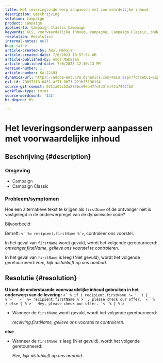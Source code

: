 ```yaml
---
title: Het leveringsonderwerp aanpassen met voorwaardelijke inhoud
description: Beschrijving
solution: Campaign
product: Campaign
applies-to: Campaign Classic,Campaign
keywords: KCS, voorwaardelijke inhoud, campagne, Campaign Classic, onderwerp van levering
resolution: Resolution
internal-notes: null
bug: false
article-created-by: Amol Mahajan
article-created-date: 7/6/2023 10:57:54 AM
article-published-by: Amol Mahajan
article-published-date: 7/6/2023 12:30:13 PM
version-number: 1
article-number: KA-22403
dynamics-url: https://adobe-ent.crm.dynamics.com/main.aspx?forceUCI=1&pagetype=entityrecord&etn=knowledgearticle&id=9afd06f3-eb1b-ee11-8f6e-6045bd006b4b
exl-id: 78097ff8-d451-4f7f-8b73-221bf3190194
source-git-commit: 0311a02c52a273bce96b47fe2d3fea41a74f2fb2
workflow-type: tm+mt
source-wordcount: '131'
ht-degree: 6%

---
```


# Het leveringsonderwerp aanpassen met voorwaardelijke inhoud

## Beschrijving {#description}


### <b>Omgeving</b>

- Campaign
- Campaign Classic




### <b>Probleem/symptomen</b>

Hoe een alternatieve tekst te krijgen als `firstName` of de ontvanger niet is vastgelegd in de onderwerpregel van de dynamische code?

Bijvoorbeeld:

Betreft: ``<` %= recipient.firstName %`>``, controleer ons voorstel.

In het geval van `firstName` wordt gevuld, wordt het volgende geretourneerd: *ontvanger.firstName, gelieve ons voorstel te controleren*.

In het geval van `firstName` is leeg (Niet gevuld), wordt het volgende geretourneerd: *Hee, kijk alstublieft op ons aanbod.*




## Resolutie {#resolution}

<b>U kunt de onderstaande voorwaardelijke inhoud gebruiken in het onderwerp van de levering:</b>
``<` % if ( recipient.firstName != '' ) { %`>`  `<` %= recipient.firstName %`>` , please check our offer. `<` % } else { %`>`  Hey, please check our offer. `<` % } %`>``

- Wanneer de `firstName` wordt gevuld, wordt het volgende geretourneerd:

  *receiving.firstName, gelieve ons voorstel te controleren.*


<b>else</b>

- Wanneer de `firstName` is leeg (Niet gevuld), wordt het volgende geretourneerd:

  *Hee, kijk alstublieft op ons aanbod.*
